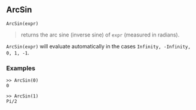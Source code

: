 ## ArcSin

```
ArcSin(expr)
```

> returns the arc sine (inverse sine) of `expr` (measured in radians).
 
`ArcSin(expr)` will evaluate automatically in the cases `Infinity, -Infinity, 0, 1, -1`.

### Examples

```
>> ArcSin(0)
0
 
>> ArcSin(1)
Pi/2
```
  